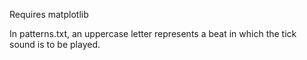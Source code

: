 Requires matplotlib

In patterns.txt, an uppercase letter represents a beat in which the tick sound is to be played.